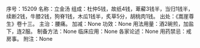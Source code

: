 序号：15209
名称：立金汤
组成：杜仲5钱，故纸4钱，萆薢3钱半，当归1钱半，续断2钱，牛膝2钱，狗脊1钱，木瓜1钱半，炙草5分，胡桃肉1钱。
出处：《嵩崖尊生》卷十三。
主治：腰痛。
加减：None
功效：None
用法用量：酒2碗煎，加盐下，连2服。
制备方法：None
临床应用：None
各家论述：None
用药禁忌：戒房事。
附注：None
